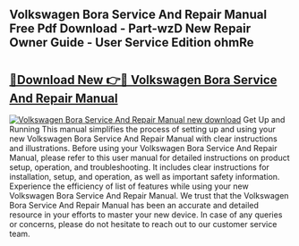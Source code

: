 ## Volkswagen Bora Service And Repair Manual Free Pdf Download - Part-wzD New Repair Owner Guide - User Service Edition ohmRe

# <h2><a href="http://bc49922.oget.top/?id=Volkswagen+Bora+Service+And+Repair+Manual">🔗Download New 👉🔴 Volkswagen Bora Service And Repair Manual</a></h2>

[![Volkswagen Bora Service And Repair Manual new download](https://i.imgur.com/5g1atiW.png)](http://bc49922.oget.top/?id=Volkswagen+Bora+Service+And+Repair+Manual)
Get Up and Running This manual simplifies the process of setting up and using your new Volkswagen Bora Service And Repair Manual with clear instructions and illustrations. Before using your Volkswagen Bora Service And Repair Manual, please refer to this user manual for detailed instructions on product setup, operation, and troubleshooting. It includes clear instructions for installation, setup, and operation, as well as important safety information. Experience the efficiency of list of features while using your new Volkswagen Bora Service And Repair Manual. We trust that the Volkswagen Bora Service And Repair Manual has been an accurate and detailed resource in your efforts to master your new device. In case of any queries or concerns, please do not hesitate to reach out to our customer service team.
